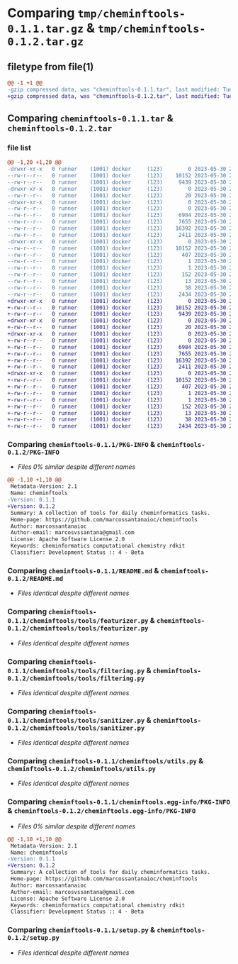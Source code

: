 # Comparing `tmp/cheminftools-0.1.1.tar.gz` & `tmp/cheminftools-0.1.2.tar.gz`

## filetype from file(1)

```diff
@@ -1 +1 @@
-gzip compressed data, was "cheminftools-0.1.1.tar", last modified: Tue May 30 22:08:05 2023, max compression
+gzip compressed data, was "cheminftools-0.1.2.tar", last modified: Tue May 30 22:14:57 2023, max compression
```

## Comparing `cheminftools-0.1.1.tar` & `cheminftools-0.1.2.tar`

### file list

```diff
@@ -1,20 +1,20 @@
-drwxr-xr-x   0 runner    (1001) docker     (123)        0 2023-05-30 22:08:05.921996 cheminftools-0.1.1/
--rw-r--r--   0 runner    (1001) docker     (123)    10152 2023-05-30 22:08:05.921996 cheminftools-0.1.1/PKG-INFO
--rw-r--r--   0 runner    (1001) docker     (123)     9439 2023-05-30 22:07:44.000000 cheminftools-0.1.1/README.md
-drwxr-xr-x   0 runner    (1001) docker     (123)        0 2023-05-30 22:08:05.917996 cheminftools-0.1.1/cheminftools/
--rw-r--r--   0 runner    (1001) docker     (123)       20 2023-05-30 22:07:44.000000 cheminftools-0.1.1/cheminftools/__init__.py
-drwxr-xr-x   0 runner    (1001) docker     (123)        0 2023-05-30 22:08:05.921996 cheminftools-0.1.1/cheminftools/tools/
--rw-r--r--   0 runner    (1001) docker     (123)        0 2023-05-30 22:07:44.000000 cheminftools-0.1.1/cheminftools/tools/__init__.py
--rw-r--r--   0 runner    (1001) docker     (123)     6984 2023-05-30 22:07:44.000000 cheminftools-0.1.1/cheminftools/tools/featurizer.py
--rw-r--r--   0 runner    (1001) docker     (123)     7655 2023-05-30 22:07:44.000000 cheminftools-0.1.1/cheminftools/tools/filtering.py
--rw-r--r--   0 runner    (1001) docker     (123)    16392 2023-05-30 22:07:44.000000 cheminftools-0.1.1/cheminftools/tools/sanitizer.py
--rw-r--r--   0 runner    (1001) docker     (123)     2411 2023-05-30 22:07:44.000000 cheminftools-0.1.1/cheminftools/utils.py
-drwxr-xr-x   0 runner    (1001) docker     (123)        0 2023-05-30 22:08:05.917996 cheminftools-0.1.1/cheminftools.egg-info/
--rw-r--r--   0 runner    (1001) docker     (123)    10152 2023-05-30 22:08:05.000000 cheminftools-0.1.1/cheminftools.egg-info/PKG-INFO
--rw-r--r--   0 runner    (1001) docker     (123)      407 2023-05-30 22:08:05.000000 cheminftools-0.1.1/cheminftools.egg-info/SOURCES.txt
--rw-r--r--   0 runner    (1001) docker     (123)        1 2023-05-30 22:08:05.000000 cheminftools-0.1.1/cheminftools.egg-info/dependency_links.txt
--rw-r--r--   0 runner    (1001) docker     (123)        1 2023-05-30 22:08:05.000000 cheminftools-0.1.1/cheminftools.egg-info/not-zip-safe
--rw-r--r--   0 runner    (1001) docker     (123)      152 2023-05-30 22:08:05.000000 cheminftools-0.1.1/cheminftools.egg-info/requires.txt
--rw-r--r--   0 runner    (1001) docker     (123)       13 2023-05-30 22:08:05.000000 cheminftools-0.1.1/cheminftools.egg-info/top_level.txt
--rw-r--r--   0 runner    (1001) docker     (123)       38 2023-05-30 22:08:05.921996 cheminftools-0.1.1/setup.cfg
--rw-r--r--   0 runner    (1001) docker     (123)     2434 2023-05-30 22:07:44.000000 cheminftools-0.1.1/setup.py
+drwxr-xr-x   0 runner    (1001) docker     (123)        0 2023-05-30 22:14:57.882634 cheminftools-0.1.2/
+-rw-r--r--   0 runner    (1001) docker     (123)    10152 2023-05-30 22:14:57.882634 cheminftools-0.1.2/PKG-INFO
+-rw-r--r--   0 runner    (1001) docker     (123)     9439 2023-05-30 22:14:40.000000 cheminftools-0.1.2/README.md
+drwxr-xr-x   0 runner    (1001) docker     (123)        0 2023-05-30 22:14:57.878634 cheminftools-0.1.2/cheminftools/
+-rw-r--r--   0 runner    (1001) docker     (123)       20 2023-05-30 22:14:40.000000 cheminftools-0.1.2/cheminftools/__init__.py
+drwxr-xr-x   0 runner    (1001) docker     (123)        0 2023-05-30 22:14:57.882634 cheminftools-0.1.2/cheminftools/tools/
+-rw-r--r--   0 runner    (1001) docker     (123)        0 2023-05-30 22:14:40.000000 cheminftools-0.1.2/cheminftools/tools/__init__.py
+-rw-r--r--   0 runner    (1001) docker     (123)     6984 2023-05-30 22:14:40.000000 cheminftools-0.1.2/cheminftools/tools/featurizer.py
+-rw-r--r--   0 runner    (1001) docker     (123)     7655 2023-05-30 22:14:40.000000 cheminftools-0.1.2/cheminftools/tools/filtering.py
+-rw-r--r--   0 runner    (1001) docker     (123)    16392 2023-05-30 22:14:40.000000 cheminftools-0.1.2/cheminftools/tools/sanitizer.py
+-rw-r--r--   0 runner    (1001) docker     (123)     2411 2023-05-30 22:14:40.000000 cheminftools-0.1.2/cheminftools/utils.py
+drwxr-xr-x   0 runner    (1001) docker     (123)        0 2023-05-30 22:14:57.882634 cheminftools-0.1.2/cheminftools.egg-info/
+-rw-r--r--   0 runner    (1001) docker     (123)    10152 2023-05-30 22:14:57.000000 cheminftools-0.1.2/cheminftools.egg-info/PKG-INFO
+-rw-r--r--   0 runner    (1001) docker     (123)      407 2023-05-30 22:14:57.000000 cheminftools-0.1.2/cheminftools.egg-info/SOURCES.txt
+-rw-r--r--   0 runner    (1001) docker     (123)        1 2023-05-30 22:14:57.000000 cheminftools-0.1.2/cheminftools.egg-info/dependency_links.txt
+-rw-r--r--   0 runner    (1001) docker     (123)        1 2023-05-30 22:14:57.000000 cheminftools-0.1.2/cheminftools.egg-info/not-zip-safe
+-rw-r--r--   0 runner    (1001) docker     (123)      152 2023-05-30 22:14:57.000000 cheminftools-0.1.2/cheminftools.egg-info/requires.txt
+-rw-r--r--   0 runner    (1001) docker     (123)       13 2023-05-30 22:14:57.000000 cheminftools-0.1.2/cheminftools.egg-info/top_level.txt
+-rw-r--r--   0 runner    (1001) docker     (123)       38 2023-05-30 22:14:57.882634 cheminftools-0.1.2/setup.cfg
+-rw-r--r--   0 runner    (1001) docker     (123)     2434 2023-05-30 22:14:40.000000 cheminftools-0.1.2/setup.py
```

### Comparing `cheminftools-0.1.1/PKG-INFO` & `cheminftools-0.1.2/PKG-INFO`

 * *Files 0% similar despite different names*

```diff
@@ -1,10 +1,10 @@
 Metadata-Version: 2.1
 Name: cheminftools
-Version: 0.1.1
+Version: 0.1.2
 Summary: A collection of tools for daily cheminformatics tasks.
 Home-page: https://github.com/marcossantanaioc/cheminftools
 Author: marcossantanaioc
 Author-email: marcosvssantana@gmail.com
 License: Apache Software License 2.0
 Keywords: cheminformatics computational chemistry rdkit
 Classifier: Development Status :: 4 - Beta
```

### Comparing `cheminftools-0.1.1/README.md` & `cheminftools-0.1.2/README.md`

 * *Files identical despite different names*

### Comparing `cheminftools-0.1.1/cheminftools/tools/featurizer.py` & `cheminftools-0.1.2/cheminftools/tools/featurizer.py`

 * *Files identical despite different names*

### Comparing `cheminftools-0.1.1/cheminftools/tools/filtering.py` & `cheminftools-0.1.2/cheminftools/tools/filtering.py`

 * *Files identical despite different names*

### Comparing `cheminftools-0.1.1/cheminftools/tools/sanitizer.py` & `cheminftools-0.1.2/cheminftools/tools/sanitizer.py`

 * *Files identical despite different names*

### Comparing `cheminftools-0.1.1/cheminftools/utils.py` & `cheminftools-0.1.2/cheminftools/utils.py`

 * *Files identical despite different names*

### Comparing `cheminftools-0.1.1/cheminftools.egg-info/PKG-INFO` & `cheminftools-0.1.2/cheminftools.egg-info/PKG-INFO`

 * *Files 0% similar despite different names*

```diff
@@ -1,10 +1,10 @@
 Metadata-Version: 2.1
 Name: cheminftools
-Version: 0.1.1
+Version: 0.1.2
 Summary: A collection of tools for daily cheminformatics tasks.
 Home-page: https://github.com/marcossantanaioc/cheminftools
 Author: marcossantanaioc
 Author-email: marcosvssantana@gmail.com
 License: Apache Software License 2.0
 Keywords: cheminformatics computational chemistry rdkit
 Classifier: Development Status :: 4 - Beta
```

### Comparing `cheminftools-0.1.1/setup.py` & `cheminftools-0.1.2/setup.py`

 * *Files identical despite different names*

